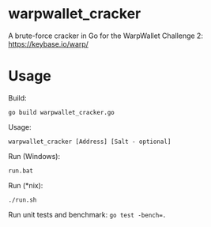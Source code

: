 # warpwallet_cracker
A brute-force cracker in Go for the WarpWallet Challenge 2: https://keybase.io/warp/

# Usage
Build:

`go build warpwallet_cracker.go`

Usage:

`warpwallet_cracker [Address] [Salt - optional]`

Run (Windows):

`run.bat`

Run (*nix):

`./run.sh`

Run unit tests and benchmark:
`go test -bench=.`
